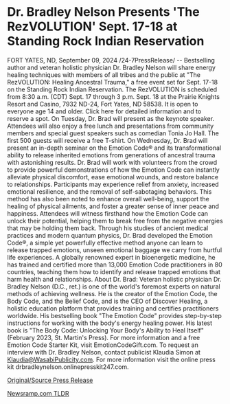 # Dr. Bradley Nelson Presents 'The RezVOLUTION' Sept. 17-18 at Standing Rock Indian Reservation

FORT YATES, ND, September 09, 2024 /24-7PressRelease/ -- Bestselling author and veteran holistic physician Dr. Bradley Nelson will share energy healing techniques with members of all tribes and the public at "The RezVOLUTION: Healing Ancestral Trauma," a free event set for Sept. 17-18 on the Standing Rock Indian Reservation.  The RezVOLUTION is scheduled from 8:30 a.m. (CDT) Sept. 17 through 3 p.m. Sept. 18 at the Prairie Knights Resort and Casino, 7932 ND-24, Fort Yates, ND 58538. It is open to everyone age 14 and older. Click here for detailed information and to reserve a spot.  On Tuesday, Dr. Brad will present as the keynote speaker. Attendees will also enjoy a free lunch and presentations from community members and special guest speakers such as comedian Tonia Jo Hall. The first 500 guests will receive a free T-shirt.   On Wednesday, Dr. Brad will present an in-depth seminar on the Emotion Code® and its transformational ability to release inherited emotions from generations of ancestral trauma with astonishing results. Dr. Brad will work with volunteers from the crowd to provide powerful demonstrations of how the Emotion Code can instantly alleviate physical discomfort, ease emotional wounds, and restore balance to relationships. Participants may experience relief from anxiety, increased emotional resilience, and the removal of self-sabotaging behaviors. This method has also been noted to enhance overall well-being, support the healing of physical ailments, and foster a greater sense of inner peace and happiness. Attendees will witness firsthand how the Emotion Code can unlock their potential, helping them to break free from the negative energies that may be holding them back.  Through his studies of ancient medical practices and modern quantum physics, Dr. Brad developed the Emotion Code®, a simple yet powerfully effective method anyone can learn to release trapped emotions, unseen emotional baggage we carry from hurtful life experiences. A globally renowned expert in bioenergetic medicine, he has trained and certified more than 13,000 Emotion Code practitioners in 80 countries, teaching them how to identify and release trapped emotions that harm health and relationships.  About Dr. Brad: Veteran holistic physician Dr. Bradley Nelson (D.C., ret.) is one of the world's foremost experts on natural methods of achieving wellness. He is the creator of the Emotion Code, the Body Code, and the Belief Code, and is the CEO of Discover Healing, a holistic education platform that provides training and certifies practitioners worldwide. His bestselling book "The Emotion Code" provides step-by-step instructions for working with the body's energy healing power. His latest book is "The Body Code: Unlocking Your Body's Ability to Heal Itself" (February 2023, St. Martin's Press). For more information and a free Emotion Code Starter Kit, visit EmotionCodeGift.com.  To request an interview with Dr. Bradley Nelson, contact publicist Klaudia Simon at Klaudia@WasabiPublicity.com. For more information visit the online press kit drbradleynelson.onlinepresskit247.com. 

[Original/Source Press Release](https://www.24-7pressrelease.com/press-release/514107/dr-bradley-nelson-presents-the-rezvolution-sept-17-18-at-standing-rock-indian-reservation) 

[Newsramp.com TLDR](https://newsramp.com/None) 